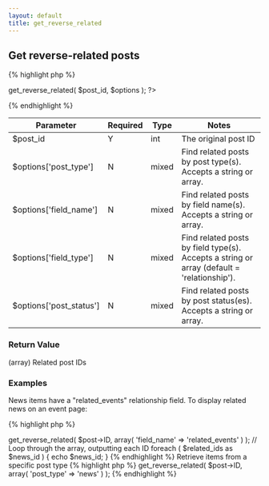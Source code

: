 ```yaml
---
layout: default
title: get_reverse_related
---
```


## Get reverse-related posts

{% highlight php %}
<?php CFS()->get_reverse_related( $post_id, $options ); ?>
{% endhighlight %}

| Parameter | Required | Type | Notes |
|-----------|----------|------|-------|
| $post_id | Y | int | The original post ID |
| $options['post_type'] | N | mixed | Find related posts by post type(s). Accepts a string or array. |
| $options['field_name'] | N | mixed | Find related posts by field name(s). Accepts a string or array. |
| $options['field_type'] | N | mixed | Find related posts by field type(s). Accepts a string or array (default = 'relationship'). |
| $options['post_status'] | N | mixed | Find related posts by post status(es). Accepts a string or array. |

### Return Value

(array) Related post IDs

### Examples

News items have a "related_events" relationship field. To display related news on an event page:

{% highlight php %}
<?php
// This will return an array of news IDs
$related_ids = CFS()->get_reverse_related( $post->ID, array( 'field_name' => 'related_events' ) );

// Loop through the array, outputting each ID
foreach ( $related_ids as $news_id ) {
    echo $news_id;
}
{% endhighlight %}

Retrieve items from a specific post type

{% highlight php %}
<?php
$related_ids = CFS()->get_reverse_related( $post->ID, array( 'post_type' => 'news' ) );
{% endhighlight %}
